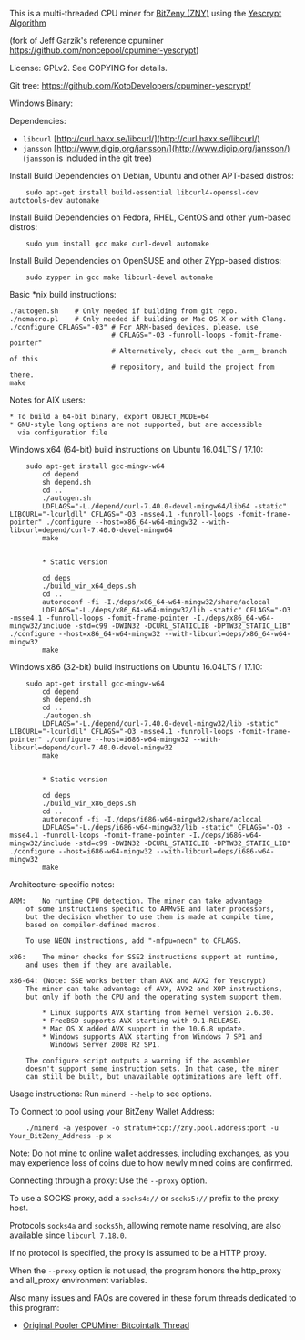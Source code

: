 This is a multi-threaded CPU miner for [BitZeny (ZNY)](https://bitzeny.tech/) using the [Yescrypt Algorithm](http://www.openwall.com/presentations/BSidesLjubljana2017-Yescrypt-Large-scale-Password-Hashing/BSidesLjubljana2017-Yescrypt-Large-scale-Password-Hashing.pdf)

(fork of Jeff Garzik's reference cpuminer https://github.com/noncepool/cpuminer-yescrypt)

License: GPLv2.  See COPYING for details.

Git tree:   https://github.com/KotoDevelopers/cpuminer-yescrypt/

Windows Binary:

Dependencies:
- `libcurl`			[http://curl.haxx.se/libcurl/](http://curl.haxx.se/libcurl/)
- `jansson`			[http://www.digip.org/jansson/](http://www.digip.org/jansson/) (`jansson` is included in the git tree)

Install Build Dependencies on Debian, Ubuntu and other APT-based distros:
```
    sudo apt-get install build-essential libcurl4-openssl-dev autotools-dev automake
```

Install Build Dependencies on Fedora, RHEL, CentOS and other yum-based distros:
```
    sudo yum install gcc make curl-devel automake
```

Install Build Dependencies on OpenSUSE and other ZYpp-based distros:
```
    sudo zypper in gcc make libcurl-devel automake
```

Basic *nix build instructions:
```
./autogen.sh    # Only needed if building from git repo.
./nomacro.pl    # Only needed if building on Mac OS X or with Clang.
./configure CFLAGS="-O3" # For ARM-based devices, please, use
                         # CFLAGS="-O3 -funroll-loops -fomit-frame-pointer"
                         # Alternatively, check out the _arm_ branch of this
                         # repository, and build the project from there.
make
```

Notes for AIX users:

	* To build a 64-bit binary, export OBJECT_MODE=64
	* GNU-style long options are not supported, but are accessible
	  via configuration file


Windows x64 (64-bit) build instructions on Ubuntu 16.04LTS / 17.10:
```
	sudo apt-get install gcc-mingw-w64
        cd depend
        sh depend.sh
        cd ..
        ./autogen.sh
        LDFLAGS="-L./depend/curl-7.40.0-devel-mingw64/lib64 -static" LIBCURL="-lcurldll" CFLAGS="-O3 -msse4.1 -funroll-loops -fomit-frame-pointer" ./configure --host=x86_64-w64-mingw32 --with-libcurl=depend/curl-7.40.0-devel-mingw64
        make


        * Static version

        cd deps
        ./build_win_x64_deps.sh
        cd ..
        autoreconf -fi -I./deps/x86_64-w64-mingw32/share/aclocal
        LDFLAGS="-L./deps/x86_64-w64-mingw32/lib -static" CFLAGS="-O3 -msse4.1 -funroll-loops -fomit-frame-pointer -I./deps/x86_64-w64-mingw32/include -std=c99 -DWIN32 -DCURL_STATICLIB -DPTW32_STATIC_LIB" ./configure --host=x86_64-w64-mingw32 --with-libcurl=deps/x86_64-w64-mingw32
        make
```

Windows x86 (32-bit) build instructions on Ubuntu 16.04LTS / 17.10:
```
	sudo apt-get install gcc-mingw-w64
        cd depend
        sh depend.sh
        cd ..
        ./autogen.sh
        LDFLAGS="-L./depend/curl-7.40.0-devel-mingw32/lib -static" LIBCURL="-lcurldll" CFLAGS="-O3 -msse4.1 -funroll-loops -fomit-frame-pointer" ./configure --host=i686-w64-mingw32 --with-libcurl=depend/curl-7.40.0-devel-mingw32
        make


        * Static version

        cd deps
        ./build_win_x86_deps.sh
        cd ..
        autoreconf -fi -I./deps/i686-w64-mingw32/share/aclocal
        LDFLAGS="-L./deps/i686-w64-mingw32/lib -static" CFLAGS="-O3 -msse4.1 -funroll-loops -fomit-frame-pointer -I./deps/i686-w64-mingw32/include -std=c99 -DWIN32 -DCURL_STATICLIB -DPTW32_STATIC_LIB" ./configure --host=i686-w64-mingw32 --with-libcurl=deps/i686-w64-mingw32
        make
```

Architecture-specific notes:

	ARM:	No runtime CPU detection. The miner can take advantage
		of some instructions specific to ARMv5E and later processors,
		but the decision whether to use them is made at compile time,
		based on compiler-defined macros.

		To use NEON instructions, add "-mfpu=neon" to CFLAGS.

	x86:	The miner checks for SSE2 instructions support at runtime,
		and uses them if they are available.

	x86-64:	(Note: SSE works better than AVX and AVX2 for Yescrypt)
		The miner can take advantage of AVX, AVX2 and XOP instructions,
		but only if both the CPU and the operating system support them.

		    * Linux supports AVX starting from kernel version 2.6.30.
		    * FreeBSD supports AVX starting with 9.1-RELEASE.
		    * Mac OS X added AVX support in the 10.6.8 update.
		    * Windows supports AVX starting from Windows 7 SP1 and
		      Windows Server 2008 R2 SP1.

		The configure script outputs a warning if the assembler
		doesn't support some instruction sets. In that case, the miner
		can still be built, but unavailable optimizations are left off.

Usage instructions:  Run `minerd --help` to see options.

To Connect to pool using your BitZeny Wallet Address:
```
    ./minerd -a yespower -o stratum+tcp://zny.pool.address:port -u Your_BitZeny_Address -p x
```

Note: Do not mine to online wallet addresses, including exchanges, as you may experience loss of coins due to how newly mined coins are confirmed.

Connecting through a proxy:  Use the `--proxy` option.

To use a SOCKS proxy, add a `socks4://` or `socks5://` prefix to the proxy host.

Protocols `socks4a` and `socks5h`, allowing remote name resolving, are also
available since `libcurl 7.18.0`.

If no protocol is specified, the proxy is assumed to be a HTTP proxy.

When the `--proxy` option is not used, the program honors the http_proxy
and all_proxy environment variables.

Also many issues and FAQs are covered in these forum threads dedicated to this program:

* [Original Pooler CPUMiner Bitcointalk Thread](https://bitcointalk.org/index.php?topic=55038.0)
